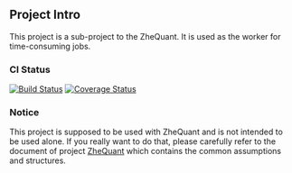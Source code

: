 ## Project Intro

This project is a sub-project to the ZheQuant. It is used as the worker for time-consuming jobs.

### CI Status

[![Build Status](https://travis-ci.org/feng-zhe/ZheQuant-brain-python.svg?branch=master&dummy=1)](https://travis-ci.org/feng-zhe/ZheQuant-brain-python)
[![Coverage Status](https://coveralls.io/repos/github/feng-zhe/ZheQuant-brain-python/badge.svg?branch=master&dummy=1)](https://coveralls.io/github/feng-zhe/ZheQuant-brain-python?branch=master)

### Notice

This project is supposed to be used with ZheQuant and is not intended to be used alone. If you really want to do that, please carefully refer to the document of project [ZheQuant](https://feng-zhe.github.io/ZheQuant/) which contains the common assumptions and structures.
